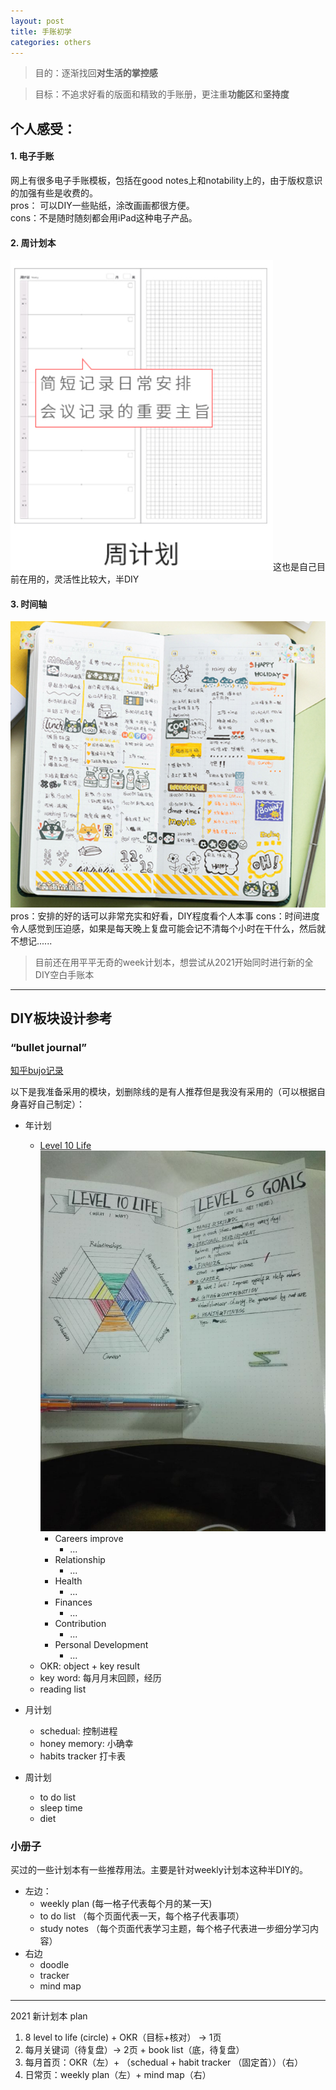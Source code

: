 ```yaml
---
layout: post
title: 手账初学
categories: others
---
```


>目的：逐渐找回**对生活的掌控感**

>目标：不追求好看的版面和精致的手账册，更注重**功能区**和**坚持度**

## 个人感受：
#### 1. 电子手账  
网上有很多电子手账模板，包括在good notes上和notability上的，由于版权意识的加强有些是收费的。  
pros： 可以DIY一些贴纸，涂改画画都很方便。  
cons：不是随时随刻都会用iPad这种电子产品。
####  2. 周计划本
![主要页面](/public/images/1608784352038.png)这也是自己目前在用的，灵活性比较大，半DIY
#### 3. 时间轴
![网图](/public/images/1608784456349.png)
pros：安排的好的话可以非常充实和好看，DIY程度看个人本事
cons：时间进度令人感觉到压迫感，如果是每天晚上复盘可能会记不清每个小时在干什么，然后就不想记......

>目前还在用平平无奇的week计划本，想尝试从2021开始同时进行新的全DIY空白手账本


----------


## DIY板块设计参考
### “bullet journal”
[知乎bujo记录](https://zhuanlan.zhihu.com/p/338240126)

以下是我准备采用的模块，划删除线的是有人推荐但是我没有采用的（可以根据自身喜好自己制定）：
- 年计划
	- [Level 10 Life](http://www.bohoberry.com/level-10-life-explained/)
	  ![](/public/images/1608627074443.png)
		- Careers improve
			- ...
		- Relationship
			- ...
		- Health
			- ...
		- Finances
			- ...
		- Contribution
			- ...
		- Personal Development
			- ...
	-  OKR:  object + key result
	-  key word: 每月月末回顾，经历
	-  reading list
	
	 
- 月计划
	- schedual: 控制进程
	- honey memory: 小确幸
	- habits tracker 打卡表
	
- 周计划
	- to do list
	- sleep time
	- diet

### 小册子
买过的一些计划本有一些推荐用法。主要是针对weekly计划本这种半DIY的。
- 左边：
	- weekly plan (每一格子代表每个月的某一天)
	- to do list （每个页面代表一天，每个格子代表事项）
	- study notes （每个页面代表学习主题，每个格子代表进一步细分学习内容）
- 右边
	- doodle
	- tracker
	- mind map
	  


----------

2021 新计划本 plan



1.  8 level to life (circle) + OKR（目标+核对） -> 1页
2.  每月关键词（待复盘）-> 2页 + book list（底，待复盘）
3.  每月首页：OKR（左）+ （schedual + habit tracker （固定首））（右）
4.  日常页：weekly plan（左）+ mind map（右）
